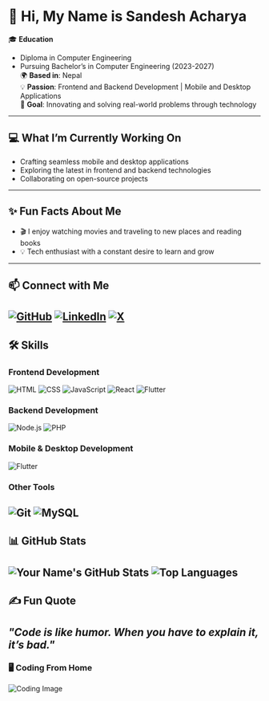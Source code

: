 # 👋 Hi, My Name is Sandesh Acharya
🎓 **Education**  
- Diploma in Computer Engineering  
- Pursuing Bachelor’s in Computer Engineering (2023-2027)  
🌍 **Based in**: Nepal  
💡 **Passion**: Frontend and Backend Development | Mobile and Desktop Applications  
🚀 **Goal**: Innovating and solving real-world problems through technology   
---
## 💻 What I’m Currently Working On  
- Crafting seamless mobile and desktop applications  
- Exploring the latest in frontend and backend technologies  
- Collaborating on open-source projects  
---
## ✨ Fun Facts About Me  
- 🎬 I enjoy watching movies and traveling to new places and reading books
- 💡 Tech enthusiast with a constant desire to learn and grow  
---
## 📫 Connect with Me  
[![GitHub](https://img.shields.io/badge/GitHub-%2312100E.svg?style=for-the-badge&logo=github&logoColor=white)](https://github.com/sa-rm) [![LinkedIn](https://img.shields.io/badge/LinkedIn-%230A66C2.svg?style=for-the-badge&logo=linkedin&logoColor=white)](https://www.linkedin.com/in/sa-rm) [![X](https://img.shields.io/badge/X-%231DA1F2.svg?style=for-the-badge&logo=twitter&logoColor=black)](https://x.com/sarm_it)
---
## 🛠 Skills  
### Frontend Development  
![HTML](https://img.shields.io/badge/HTML-%23E34F26.svg?style=for-the-badge&logo=html5&logoColor=white) ![CSS](https://img.shields.io/badge/CSS-%231572B6.svg?style=for-the-badge&logo=css3&logoColor=white)  ![JavaScript](https://img.shields.io/badge/JavaScript-%23F7DF1E.svg?style=for-the-badge&logo=javascript&logoColor=black)  ![React](https://img.shields.io/badge/React-%2361DAFB.svg?style=for-the-badge&logo=react&logoColor=black) ![Flutter](https://img.shields.io/badge/Flutter-%2302569B.svg?style=for-the-badge&logo=flutter&logoColor=white) 
### Backend Development  
![Node.js](https://img.shields.io/badge/Node.js-%23339933.svg?style=for-the-badge&logo=node.js&logoColor=white)  ![PHP](https://img.shields.io/badge/PHP-%23777BB4.svg?style=for-the-badge&logo=php&logoColor=white)
### Mobile & Desktop Development  
![Flutter](https://img.shields.io/badge/Flutter-%2302569B.svg?style=for-the-badge&logo=flutter&logoColor=white)  
### Other Tools  
![Git](https://img.shields.io/badge/Git-%23F05033.svg?style=for-the-badge&logo=git&logoColor=white)  ![MySQL](https://img.shields.io/badge/MySQL-%234479A1.svg?style=for-the-badge&logo=mysql&logoColor=white)
---
## 📊 GitHub Stats  
![Your Name's GitHub Stats](https://github-readme-stats.vercel.app/api?username=sa-rm&show_icons=true&theme=radical)  ![Top Languages](https://github-readme-stats.vercel.app/api/top-langs/?username=sa-rm&layout=compact&theme=radical)
---
## ✍️ Fun Quote  
*"Code is like humor. When you have to explain it, it’s bad."*  
---
### 🖥 Coding From Home  
![Coding Image](https://media.giphy.com/media/Y4ak9Ki2GZCbJxAnJD/giphy.gif)
